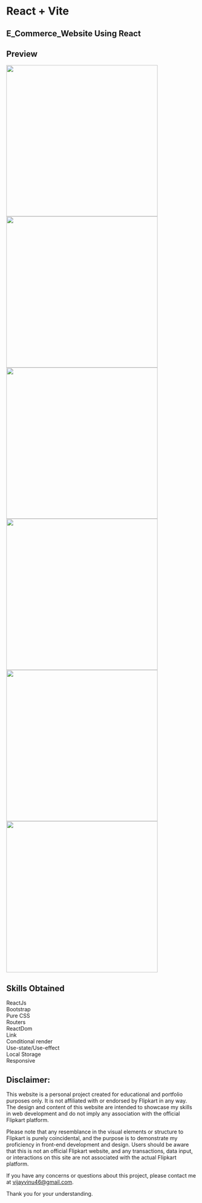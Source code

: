 # React + Vite

## E_Commerce_Website Using React

## Preview
<img src="https://github.com/ViNu-23/flipkart-e-commerce-site-react/assets/59360964/8fab3e8d-a0c5-4927-bb27-141777a1f357" width="400">
<img src="https://github.com/ViNu-23/flipkart-e-commerce-site-react/assets/59360964/35a636a6-a992-4f8b-a87f-fec7de70c5c8" width="400">
<img src='https://github.com/ViNu-23/flipkart-e-commerce-site-react/assets/59360964/89b4576b-1510-4f58-bd2f-2fec07bce420' width="400">
<img src='https://github.com/ViNu-23/flipkart-e-commerce-site-react/assets/59360964/7e3cc640-7b35-4df3-b089-f70124a99273' width="400">
<img src="https://github.com/ViNu-23/flipkart-e-commerce-site-react/assets/59360964/ea2167e1-3fb2-4ea8-bf0c-1c905f5a5409" width="400">
<img src="https://github.com/ViNu-23/flipkart-e-commerce-site-react/assets/59360964/8decda4d-5256-40e3-8323-d8c14ed40ead" width="400">


## Skills Obtained
ReactJs<br>
Bootstrap<br>
Pure CSS<br>
Routers<br>
ReactDom<br>
Link<br>
Conditional render<br>
Use-state/Use-effect<br>
Local Storage<br>
Responsive

## Disclaimer:

This website is a personal project created for educational and portfolio purposes only. It is not affiliated with or endorsed by Flipkart in any way. The design and content of this website are intended to showcase my skills in web development and do not imply any association with the official Flipkart platform.</br>

Please note that any resemblance in the visual elements or structure to Flipkart is purely coincidental, and the purpose is to demonstrate my proficiency in front-end development and design. Users should be aware that this is not an official Flipkart website, and any transactions, data input, or interactions on this site are not associated with the actual Flipkart platform.</br>

If you have any concerns or questions about this project, please contact me at vijayvinu46@gmail.com.</br>

Thank you for your understanding.
